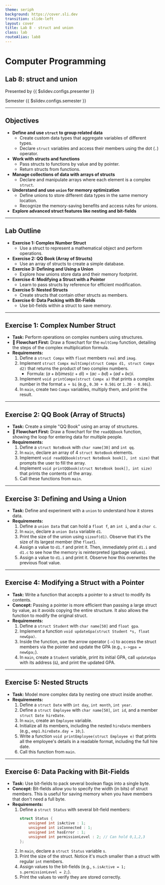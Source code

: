 ```yaml
---
theme: seriph
background: https://cover.sli.dev
transition: slide-left
layout: cover
title: Lab 8 - struct and union
class: lab
routeAlias: lab8
---
```


# Computer Programming
## Lab 8: struct and union

Presented by {{ $slidev.configs.presenter }}

Semester {{ $slidev.configs.semester }}

---

## Objectives

*   **Define and use `struct` to group related data**
    *   Create custom data types that aggregate variables of different types.
    *   Declare `struct` variables and access their members using the dot (`.`) operator.
*   **Work with structs and functions**
    *   Pass structs to functions by value and by pointer.
    *   Return structs from functions.
*   **Manage collections of data with arrays of structs**
    *   Declare and manipulate arrays where each element is a complex `struct`.
*   **Understand and use `union` for memory optimization**
    *   Define unions to store different data types in the same memory location.
    *   Recognize the memory-saving benefits and access rules for unions.
*   **Explore advanced struct features like nesting and bit-fields**

---

## Lab Outline

*   **Exercise 1: Complex Number Struct**
    *   Use a struct to represent a mathematical object and perform operations.
*   **Exercise 2: QQ Book (Array of Structs)**
    *   Use an array of structs to create a simple database.
*   **Exercise 3: Defining and Using a Union**
    *   Explore how unions store data and their memory footprint.
*   **Exercise 4: Modifying a Struct with a Pointer**
    *   Learn to pass structs by reference for efficient modification.
*   **Exercise 5: Nested Structs**
    *   Create structs that contain other structs as members.
*   **Exercise 6: Data Packing with Bit-Fields**
    *   Use bit-fields within a struct to save memory.

---

## Exercise 1: Complex Number Struct

*   **Task:** Perform operations on complex numbers using structures.
*   **📝 Flowchart First:** Draw a flowchart for the `multComp` function, detailing the steps of the complex multiplication formula.
*   **Requirements:**
    1.  Define a `struct Compx` with `float` members `real` and `imag`.
    2.  Implement `struct Compx multComp(struct Compx d1, struct Compx d2)` that returns the product of two complex numbers.
        *   Formula: $(a + bi) 	imes (c + di) = (ac - bd) + (ad + bc)i$.
    3.  Implement `void printCompx(struct Compx a)` that prints a complex number in the format `a + bi` (e.g., `0.30 + 0.50i` or `1.20 - 0.80i`).
    4.  In `main`, create two `Compx` variables, multiply them, and print the result.

---

## Exercise 2: QQ Book (Array of Structs)

*   **Task:** Create a simple "QQ Book" using an array of structures.
*   **📝 Flowchart First:** Draw a flowchart for the `readQQbook` function, showing the loop for entering data for multiple people.
*   **Requirements:**
    1.  Define a `struct NoteBook` with `char name[30]` and `int qq`.
    2.  In `main`, declare an array of 4 `struct NoteBook` elements.
    3.  Implement `void readQQbook(struct NoteBook book[], int size)` that prompts the user to fill the array.
    4.  Implement `void printQQbook(struct NoteBook book[], int size)` that prints the contents of the array.
    5.  Call these functions from `main`.

---

## Exercise 3: Defining and Using a Union

*   **Task:** Define and experiment with a `union` to understand how it stores data.
*   **Requirements:**
    1.  Define a `union Data` that can hold a `float f`, an `int i`, and a `char c`.
    2.  In `main`, declare a `union Data` variable `d1`.
    3.  Print the size of the union using `sizeof(d1)`. Observe that it's the size of its largest member (the `float`).
    4.  Assign a value to `d1.f` and print it. Then, immediately print `d1.i` and `d1.c` to see how the memory is reinterpreted (garbage values).
    5.  Assign a value to `d1.i` and print it. Observe how this overwrites the previous float value.

---

## Exercise 4: Modifying a Struct with a Pointer

*   **Task:** Write a function that accepts a pointer to a struct to modify its contents.
*   **Concept:** Passing a pointer is more efficient than passing a large struct by value, as it avoids copying the entire structure. It also allows the function to modify the original struct.
*   **Requirements:**
    1.  Define a `struct Student` with `char name[50]` and `float gpa`.
    2.  Implement a function `void updateGpa(struct Student *s, float newGpa)`.
    3.  Inside the function, use the arrow operator (`->`) to access the struct members via the pointer and update the GPA (e.g., `s->gpa = newGpa;`).
    4.  In `main`, create a `Student` variable, print its initial GPA, call `updateGpa` with its address (`&`), and print the updated GPA.

---

## Exercise 5: Nested Structs

*   **Task:** Model more complex data by nesting one struct inside another.
*   **Requirements:**
    1.  Define a `struct Date` with `int day`, `int month`, `int year`.
    2.  Define a `struct Employee` with `char name[50]`, `int id`, and a member `struct Date hireDate`.
    3.  In `main`, create an `Employee` variable.
    4.  Initialize all its members, including the nested `hireDate` members (e.g., `emp1.hireDate.day = 10;`).
    5.  Write a function `void printEmployee(struct Employee e)` that prints all the employee's details in a readable format, including the full hire date.
    6.  Call this function from `main`.

---

## Exercise 6: Data Packing with Bit-Fields

*   **Task:** Use bit-fields to pack several boolean flags into a single byte.
*   **Concept:** Bit-fields allow you to specify the width (in bits) of struct members. This is useful for saving memory when you have members that don't need a full byte.
*   **Requirements:**
    1.  Define a `struct Status` with several bit-field members:
        ```c
        struct Status {
            unsigned int isActive : 1;
            unsigned int isConnected : 1;
            unsigned int hasError : 1;
            unsigned int permissionLevel : 2; // Can hold 0,1,2,3
        };
        ```
    2.  In `main`, declare a `struct Status` variable `s`.
    3.  Print the size of the struct. Notice it's much smaller than a struct with regular `int` members.
    4.  Assign values to the bit-fields (e.g., `s.isActive = 1; s.permissionLevel = 2;`).
    5.  Print the values to verify they are stored correctly.


<div style="position:fixed;bottom:0;right:20px;padding-bottom:30px">
<Link to="/labs/lab-1#assessment-criteria" title="Go to Assessment Rubric 📝"/>
</div>

